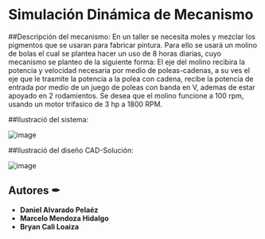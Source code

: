 # Simulación Dinámica de Mecanismo
##Descripción del mecanismo:
En un taller se necesita moles y mezclar los pigmentos que se usaran para fabricar pintura. Para ello se usará un molino de bolas el cual se plantea hacer un uso de 8 horas diarias, cuyo mecanismo se planteo de la siguiente forma:
El eje del molino recibira la potencia y velocidad necesaria por medio de poleas-cadenas, a su ves el eje que le trasmite la potencia a la polea con cadena, recibe la potencia de entrada por medio de un juego de poleas con banda en V, ademas de estar apoyado en 2 rodamientos.
Se desea que el molino funcione a 100 rpm, usando un motor trifasico de 3 hp a 1800 RPM.

##Ilustració del sistema:

![image](https://user-images.githubusercontent.com/69557269/216706532-8b9021f9-538b-4cef-b7e5-e05d9ab980e5.png)

##Ilustració del diseño CAD-Solución:

![image](https://user-images.githubusercontent.com/69557269/216706887-92a6a763-1de0-429f-a009-8575b7e24d96.png)


## Autores ✒

* **Daniel Alvarado Pelaéz** 
* **Marcelo Mendoza Hidalgo** 
* **Bryan Cali Loaiza** 
